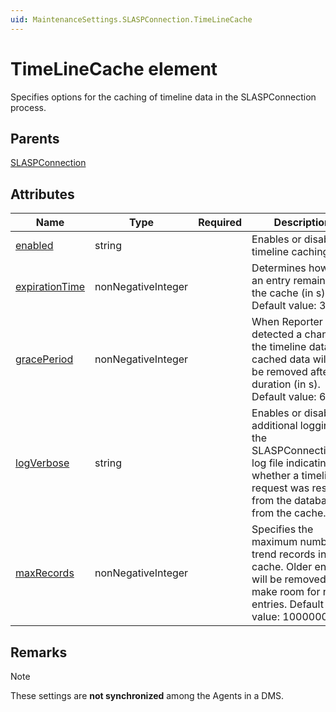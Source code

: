 ```yaml
---
uid: MaintenanceSettings.SLASPConnection.TimeLineCache
---
```


# TimeLineCache element

Specifies options for the caching of timeline data in the SLASPConnection process.

## Parents

[SLASPConnection](xref:MaintenanceSettings.SLASPConnection)

## Attributes

| Name | Type | Required | Description |
| --- | --- | --- | --- |
| [enabled](xref:MaintenanceSettings.SLASPConnection.TimeLineCache-enabled) | string |  | Enables or disables timeline caching. |
| [expirationTime](xref:MaintenanceSettings.SLASPConnection.TimeLineCache-expirationTime) | nonNegativeInteger |  | Determines how long an entry remains in the cache (in s). Default value: 300s.|
| [gracePeriod](xref:MaintenanceSettings.SLASPConnection.TimeLineCache-gracePeriod) | nonNegativeInteger |  | When Reporter has detected a change in the timeline data, the cached data will still be removed after this duration (in s). Default value: 60s.|
| [logVerbose](xref:MaintenanceSettings.SLASPConnection.TimeLineCache-logVerbose) | string |  | Enables or disables additional logging in the SLASPConnection.txt log file indicating whether a timeline request was resolved from the database or from the cache. |
| [maxRecords](xref:MaintenanceSettings.SLASPConnection.TimeLineCache-maxRecords) | nonNegativeInteger |  | Specifies the maximum number of trend records in the cache. Older entries will be removed to make room for new entries. Default value: 1000000. |

## Remarks

> [!NOTE]
> These settings are **not synchronized** among the Agents in a DMS.
